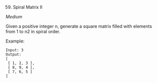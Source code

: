 59. Spiral Matrix II

*Medium*

Given a positive integer n, generate a square matrix filled with elements from 1 to n2 in spiral order.

Example:

    Input: 3
    Output:
    [
     [ 1, 2, 3 ],
     [ 8, 9, 4 ],
     [ 7, 6, 5 ]
    ]
